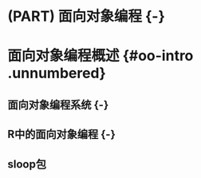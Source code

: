 # (PART) 面向对象编程 {-}

# 面向对象编程概述 {#oo-intro .unnumbered}

## 面向对象编程系统 {-}

## R中的面向对象编程 {-}

## sloop包
